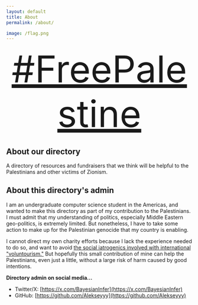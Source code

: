 ```yaml
---
layout: default
title: About
permalink: /about/

image: /flag.png
---
```


<center>
  <a href="https://x.com/freepalestine" target="_blank" style="font-size:100px;">#FreePalestine</a>
</center>

## About our directory

A directory of resources and fundraisers that we think will be helpful to the Palestinians and other victims of Zionism.

## About this directory's admin

I am an undergraduate computer science student in the Americas, and wanted to make this directory as part of my contribution to the Palestinians. I must admit that my understanding of politics, especially Middle Eastern geo-politics, is extremely limited. But nonetheless, I have to take some action to make up for the Palestinian genocide that my country is enabling. 

I cannot direct my own charity efforts because I lack the experience needed to do so, and want to avoid [the social iatrogenics involved with international "voluntourism."](https://www.uvm.edu/~jashman/CDAE195_ESCI375/To%20Hell%20with%20Good%20Intentions.pdf) But hopefully this small contribution of mine can help the Palestinians, even just a little, without a large risk of harm caused by good intentions.

__Directory admin on social media...__

* Twitter/X: [https://x.com/BayesianInfer](https://x.com/BayesianInfer)
* GitHub: [https://github.com/Alekseyyy](https://github.com/Alekseyyy)

